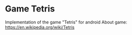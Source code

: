 # Game Tetris
 Implementation of the game "Tetris" for android
 About game: https://en.wikipedia.org/wiki/Tetris
